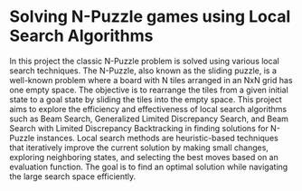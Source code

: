 # Solving N-Puzzle games using Local Search Algorithms
In this project the classic N-Puzzle problem is solved using various local search techniques. The N-Puzzle, also known as the sliding puzzle, is a well-known problem where a board with N tiles arranged in an NxN grid has one empty space. The objective is to rearrange the tiles from a given initial state to a goal state by sliding the tiles into the empty space.
This project aims to explore the efficiency and effectiveness of local search algorithms such as Beam Search, Generalized Limited Discrepancy Search, and Beam Search with Limited Discrepancy Backtracking in finding solutions for N-Puzzle instances. Local search methods are heuristic-based techniques that iteratively improve the current solution by making small changes, exploring neighboring states, and selecting the best moves based on an evaluation function. The goal is to find an optimal solution while navigating the large search space efficiently.
